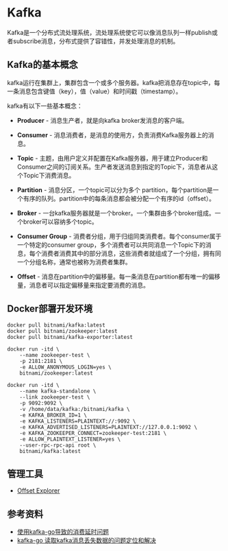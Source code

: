 # Kafka

Kafka是一个分布式流处理系统，流处理系统使它可以像消息队列一样publish或者subscribe消息，分布式提供了容错性，并发处理消息的机制。

## Kafka的基本概念

kafka运行在集群上，集群包含一个或多个服务器。kafka把消息存在topic中，每一条消息包含键值（key），值（value）和时间戳（timestamp）。

kafka有以下一些基本概念：

* **Producer** - 消息生产者，就是向kafka broker发消息的客户端。

* **Consumer** - 消息消费者，是消息的使用方，负责消费Kafka服务器上的消息。

* **Topic** - 主题，由用户定义并配置在Kafka服务器，用于建立Producer和Consumer之间的订阅关系。生产者发送消息到指定的Topic下，消息者从这个Topic下消费消息。

* **Partition** - 消息分区，一个topic可以分为多个 partition，每个partition是一个有序的队列。partition中的每条消息都会被分配一个有序的id（offset）。

* **Broker** - 一台kafka服务器就是一个broker。一个集群由多个broker组成。一个broker可以容纳多个topic。

* **Consumer Group** - 消费者分组，用于归组同类消费者。每个consumer属于一个特定的consumer group，多个消费者可以共同消息一个Topic下的消息，每个消费者消费其中的部分消息，这些消费者就组成了一个分组，拥有同一个分组名称，通常也被称为消费者集群。

* **Offset** - 消息在partition中的偏移量。每一条消息在partition都有唯一的偏移量，消息者可以指定偏移量来指定要消费的消息。

## Docker部署开发环境

```shell
docker pull bitnami/kafka:latest
docker pull bitnami/zookeeper:latest
docker pull bitnami/kafka-exporter:latest

docker run -itd \
    --name zookeeper-test \
    -p 2181:2181 \
    -e ALLOW_ANONYMOUS_LOGIN=yes \
    bitnami/zookeeper:latest

docker run -itd \
    --name kafka-standalone \
    --link zookeeper-test \
    -p 9092:9092 \
    -v /home/data/kafka:/bitnami/kafka \
    -e KAFKA_BROKER_ID=1 \
    -e KAFKA_LISTENERS=PLAINTEXT://:9092 \
    -e KAFKA_ADVERTISED_LISTENERS=PLAINTEXT://127.0.0.1:9092 \
    -e KAFKA_ZOOKEEPER_CONNECT=zookeeper-test:2181 \
    -e ALLOW_PLAINTEXT_LISTENER=yes \
    --user-rpc-rpc-api root \
    bitnami/kafka:latest
```

## 管理工具

- [Offset Explorer](https://www.kafkatool.com/download.html)

## 参考资料

* [使用kafka-go导致的消费延时问题](https://loesspie.com/2020/12/28/kafka-golang-segmentio-kafka-go-slow-cousume/)
* [kafka-go 读取kafka消息丢失数据的问题定位和解决](https://cloud.tencent.com/developer/article/1809467)
